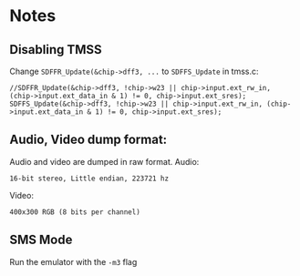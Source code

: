 # Notes

## Disabling TMSS
Change `SDFFR_Update(&chip->dff3, ...` to `SDFFS_Update` in tmss.c:
```
//SDFFR_Update(&chip->dff3, !chip->w23 || chip->input.ext_rw_in, (chip->input.ext_data_in & 1) != 0, chip->input.ext_sres);
SDFFS_Update(&chip->dff3, !chip->w23 || chip->input.ext_rw_in, (chip->input.ext_data_in & 1) != 0, chip->input.ext_sres);
```

## Audio, Video dump format:
Audio and video are dumped in raw format.
Audio:
```
16-bit stereo, Little endian, 223721 hz
```
Video:
```
400x300 RGB (8 bits per channel)
```
  
## SMS Mode

Run the emulator with the `-m3` flag
